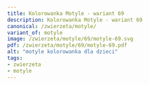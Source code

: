 ```yaml
---
title: Kolorowanka Motyle - wariant 69
description: Kolorowanka Motyle - wariant 69
canonical: /zwierzeta/motyle/
variant_of: motyle
image: /zwierzeta/motyle/69/motyle-69.svg
pdf: /zwierzeta/motyle/69/motyle-69.pdf
alt: "motyle kolorowanka dla dzieci"
tags:
- zwierzeta
- motyle
---
```

